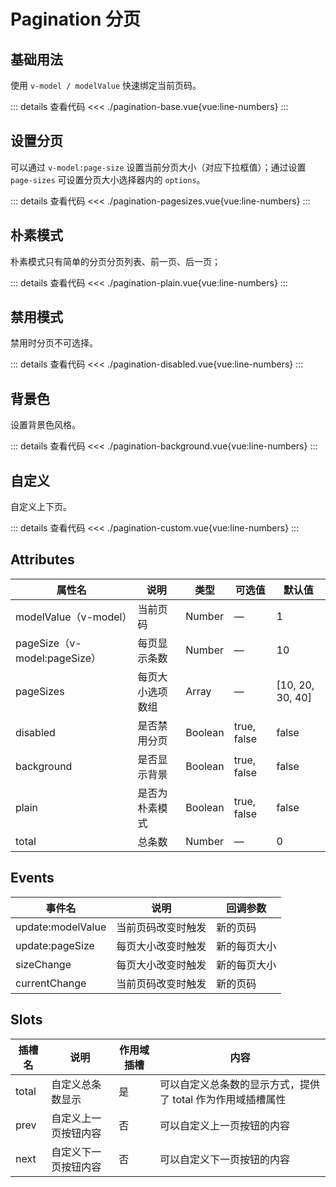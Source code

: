 <script setup>
import paginationBase from "./pagination-base.vue"
import paginationPagesizes from "./pagination-pagesizes.vue"
import paginationPlain from "./pagination-plain.vue"
import paginationDisabled from "./pagination-disabled.vue"
import paginationBackground from "./pagination-background.vue"
import paginationCustom from "./pagination-custom.vue"
</script>
# Pagination 分页


## 基础用法

使用 ```v-model / modelValue``` 快速绑定当前页码。

<paginationBase />

::: details 查看代码
<<< ./pagination-base.vue{vue:line-numbers}
:::


## 设置分页

可以通过 ```v-model:page-size``` 设置当前分页大小（对应下拉框值）；通过设置 ```page-sizes``` 可设置分页大小选择器内的 ```options```。

<paginationPagesizes />

::: details 查看代码
<<< ./pagination-pagesizes.vue{vue:line-numbers}
:::


## 朴素模式

朴素模式只有简单的分页分页列表、前一页、后一页；

<paginationPlain />

::: details 查看代码
<<< ./pagination-plain.vue{vue:line-numbers}
:::



## 禁用模式

禁用时分页不可选择。

<paginationDisabled />

::: details 查看代码
<<< ./pagination-disabled.vue{vue:line-numbers}
:::



## 背景色

设置背景色风格。

<paginationBackground />

::: details 查看代码
<<< ./pagination-background.vue{vue:line-numbers}
:::



## 自定义

自定义上下页。

<paginationCustom />

::: details 查看代码
<<< ./pagination-custom.vue{vue:line-numbers}
:::




## Attributes

<table>
  <thead>
    <tr>
      <th>属性名</th>
      <th>说明</th>
      <th>类型</th>
      <th>可选值</th>
      <th>默认值</th>
    </tr>
  </thead>
  <tbody>
    <tr>
      <td>modelValue（v-model）</td>
      <td>当前页码</td>
      <td>Number</td>
      <td>—</td>
      <td>1</td>
    </tr>
    <tr>
      <td>pageSize（v-model:pageSize）</td>
      <td>每页显示条数</td>
      <td>Number</td>
      <td>—</td>
      <td>10</td>
    </tr>
    <tr>
      <td>pageSizes</td>
      <td>每页大小选项数组</td>
      <td>Array</td>
      <td>—</td>
      <td>[10, 20, 30, 40]</td>
    </tr>
    <tr>
      <td>disabled</td>
      <td>是否禁用分页</td>
      <td>Boolean</td>
      <td>true, false</td>
      <td>false</td>
    </tr>
    <tr>
      <td>background</td>
      <td>是否显示背景</td>
      <td>Boolean</td>
      <td>true, false</td>
      <td>false</td>
    </tr>
    <tr>
      <td>plain</td>
      <td>是否为朴素模式</td>
      <td>Boolean</td>
      <td>true, false</td>
      <td>false</td>
    </tr>
    <tr>
      <td>total</td>
      <td>总条数</td>
      <td>Number</td>
      <td>—</td>
      <td>0</td>
    </tr>
  </tbody>
</table>


## Events

<table>
  <thead>
    <tr>
      <th>事件名</th>
      <th>说明</th>
      <th>回调参数</th>
    </tr>
  </thead>
  <tbody>
    <tr>
      <td>update:modelValue</td>
      <td>当前页码改变时触发</td>
      <td>新的页码</td>
    </tr>
    <tr>
      <td>update:pageSize</td>
      <td>每页大小改变时触发</td>
      <td>新的每页大小</td>
    </tr>
    <tr>
      <td>sizeChange</td>
      <td>每页大小改变时触发</td>
      <td>新的每页大小</td>
    </tr>
    <tr>
      <td>currentChange</td>
      <td>当前页码改变时触发</td>
      <td>新的页码</td>
    </tr>
  </tbody>
</table>

## Slots

<table>
  <thead>
    <tr>
      <th>插槽名</th>
      <th>说明</th>
      <th>作用域插槽</th>
      <th>内容</th>
    </tr>
  </thead>
  <tbody>
    <tr>
      <td>total</td>
      <td>自定义总条数显示</td>
      <td>是</td>
      <td>可以自定义总条数的显示方式，提供了 total 作为作用域插槽属性</td>
    </tr>
    <tr>
      <td>prev</td>
      <td>自定义上一页按钮内容</td>
      <td>否</td>
      <td>可以自定义上一页按钮的内容</td>
    </tr>
    <tr>
      <td>next</td>
      <td>自定义下一页按钮内容</td>
      <td>否</td>
      <td>可以自定义下一页按钮的内容</td>
    </tr>
  </tbody>
</table>
